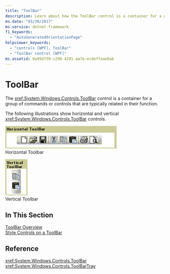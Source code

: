 ```yaml
---
title: "ToolBar"
description: Learn about how the ToolBar control is a container for a group of commands or controls that are typically related in their function.
ms.date: "03/30/2017"
ms.service: dotnet-framework
f1_keywords: 
  - "AutoGeneratedOrientationPage"
helpviewer_keywords: 
  - "controls [WPF], ToolBar"
  - "ToolBar control [WPF]"
ms.assetid: 8a95d759-c298-4291-aa7e-ecdeffaae6ab
---
```

# ToolBar

The <xref:System.Windows.Controls.ToolBar> control is a container for a group of commands or controls that are typically related in their function.  
  
 The following illustrations show horizontal and vertical <xref:System.Windows.Controls.ToolBar> controls.  
  
 ![Horizontal ToolBar](./media/ss-ctl-horztoolbar.GIF "SS_CTL_horztoolbar")  
Horizontal Toolbar  
  
 ![Vertical ToolBar](./media/ss-ctl-verttoolbar.GIF "SS_CTL_verttoolbar")  
Vertical Toolbar  
  
## In This Section  

 [ToolBar Overview](toolbar-overview.md)  
  [Style Controls on a ToolBar](how-to-style-controls-on-a-toolbar.md)  
  
## Reference  

 <xref:System.Windows.Controls.ToolBar>  
  <xref:System.Windows.Controls.ToolBarTray>  
